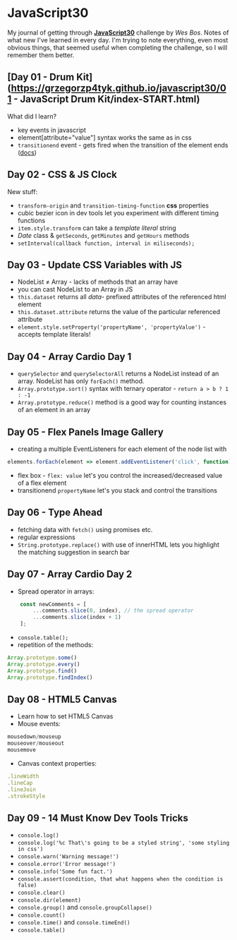 # JavaScript30

My journal of getting through [__JavaScript30__](https://javascript30.com) challenge by *Wes Bos*.
Notes of what new I've learned in every day. I'm trying to note everything, even most obvious things, that seemed useful when completing the challenge, so I will remember them better.

## [Day 01 - Drum Kit](https://grzegorzp4tyk.github.io/javascript30/01 - JavaScript Drum Kit/index-START.html)
What did I learn?

+ key events in javascript
+ element[attribute="value"] syntax works the same as in css
+ `transitionend` event - gets fired when the transition of the element ends ([docs](https://developer.mozilla.org/en-US/docs/Web/API/HTMLElement/transitionend_event))

## Day 02 - CSS & JS Clock
New stuff:

+ `transform-origin` and `transition-timing-function` __css__ properties
+ cubic bezier icon in dev tools let you experiment with different timing functions
+ `item.style.transform` can take a _template literal_ string
+ _Date_ class & `getSeconds`, `getMinutes` and `getHours` methods
+ `setInterval(callback function, interval in miliseconds);`

## Day 03 - Update CSS Variables with JS

+ NodeList ≠ Array - lacks of methods that an array have 
+ you can cast NodeList to an Array in JS
+ `this.dataset` returns all _data-_ prefixed attributes of the referenced html element
+ `this.dataset.attribute` returns the value of the particular referenced attribute
+ `element.style.setProperty('propertyName', 'propertyValue')` - accepts template literals!

## Day 04 - Array Cardio Day 1

+ `querySelector` and `querySelectorAll` returns a NodeList instead of an array. NodeList has only `forEach()` method.
+ `Array.prototype.sort()` syntax with ternary operator - `return a > b ? 1 : -1`
+ `Array.prototype.reduce()` method is a good way for counting instances of an element in an array

## Day 05 - Flex Panels Image Gallery

+ creating a multiple EventListeners for each element of the node list with 
````javascript
elements.forEach(element => element.addEventListener('click', function));
````
+  flex box - `flex: value` let's you control the increased/decreased value of a flex element
+ transitionend `propertyName` let's you stack and control the transitions

## Day 06 - Type Ahead

+ fetching data with `fetch()` using promises etc.
+ regular expressions
+ `String.prototype.replace()` with use of innerHTML lets you highlight the matching suggestion in search bar

## Day 07 - Array Cardio Day 2

+ Spread operator in arrays: 
````javascript
    const newComments = [
        ...comments.slice(0, index), // the spread operator
        ...comments.slice(index + 1)
    ];
````
+ `console.table();`
+ repetition of the methods:
````javascript
Array.prototype.some()
Array.prototype.every()
Array.prototype.find()
Array.prototype.findIndex()
````

## Day 08 - HTML5 Canvas

+ Learn how to set HTML5 Canvas
+ Mouse events:
````javascript
mousedown/mouseup
mouseover/mouseout
mousemove
````
+ Canvas context properties: 
````javascript
.lineWidth
.lineCap
.lineJoin
.strokeStyle
````

## Day 09 - 14 Must Know Dev Tools Tricks

+ `console.log()`
+ `console.log('%c That\'s going to be a styled string', 'some styling in css')`
+ `console.warn('Warning message!')`
+ `console.error('Error message!')`
+ `console.info('Some fun fact.')`
+ `console.assert(condition, that what happens when the condition is false)`
+ `console.clear()`
+ `console.dir(element)`
+ `console.group()` and `console.groupCollapse()`
+ `console.count()`
+ `console.time()` and `console.timeEnd()`
+ `console.table()`
